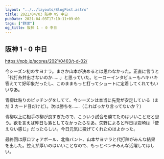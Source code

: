 ```yaml
---
layout: "../../layouts/BlogPost.astro"
title: 2021/04/03 阪神 VS 中日
pubDate: 2021-04-03T17:10:11+09:00
tags: ["野球"]
og_title: 阪神 1 - 0 中日
---
```


## 阪神 1 - 0 中日

https://npb.jp/scores/2021/0403/t-d-02/

今シーズン初のサヨナラ。まさか山本が決めるとは思わなかった。正直に言うと「代打糸井出さないのか……」と思っていた。ヒーローインタビューもハキハキ答えてて好印象だったし、このままもっと打ってショートに定着してくれてもいいなあ。

青柳は粘りのピッチングをしてて、今シーズンは本当に先発が安定している（まだ 3 カード目だけど）。次は勝ちを……（こればっかり言ってないか？）

青柳以上に相手の柳が良すぎたので、こういう試合を勝てたのはいいことだと思う。欲を言えば昨日も落としてなかったらなあ。矢野によると昨日は岩崎は「使えない感じ」だったらしい。今日元気に投げてくれたのはよかった。

最終回は原口フォアボール、北條バント、山本サヨナラと代打陣がみんな結果を出した。控えが厚いのはいいことなので、もっとベンチみんな活躍してほしい。
